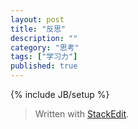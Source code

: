 ```yaml
---
layout: post
title: "反思"
description: ""
category: "思考"
tags: ["学习力"]
published: true
---
```

{% include JB/setup %}




> Written with [StackEdit](https://stackedit.io/).